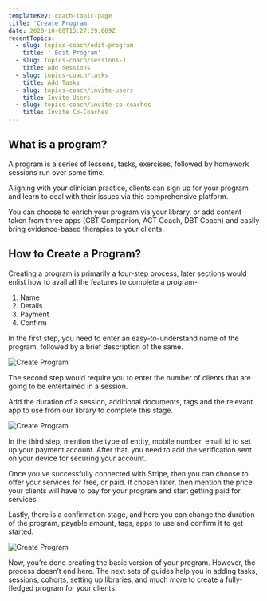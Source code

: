 ```yaml
---
templateKey: coach-topic-page
title: 'Create Program '
date: 2020-10-08T15:27:29.069Z
recentTopics:
  - slug: topics-coach/edit-program
    title: ' Edit Program'
  - slug: topics-coach/sessions-1
    title: Add Sessions
  - slug: topics-coach/tasks
    title: Add Tasks
  - slug: topics-coach/invite-users
    title: Invite Users
  - slug: topics-coach/invite-co-coaches
    title: Invite Co-Coaches
---
```

## What is a program?

A program is a series of lessons, tasks, exercises, followed by homework sessions run over some time. 

Aligning with your clinician practice, clients can sign up for your program and learn to deal with their issues via this comprehensive platform. 

You can choose to enrich your program via your library, or add content taken from three apps (CBT Companion, ACT Coach, DBT Coach) and easily bring evidence-based therapies to your clients. 

## How to Create a Program?

Creating a program is primarily a four-step process, later sections would enlist how to avail all the features to complete a program-

1. Name
2. Details
3. Payment
4. Confirm

In the first step, you need to enter an easy-to-understand name of the program, followed by a brief description of the same. 

![Create Program](/img/create-program-details-i.png "Create Program")

The second step would require you to enter the number of clients that are going to be entertained in a session. 

Add the duration of a session, additional documents, tags and the relevant app to use from our library to complete this stage. 

![Create Program](/img/create-program-payment-i.png "Create Program")

In the third step, mention the type of entity, mobile number, email id to set up your payment account. After that, you need to add the verification sent on your device for securing your account.

Once you’ve successfully connected with Stripe, then you can choose to offer your services for free, or paid. If chosen later, then mention the price your clients will have to pay for your program and start getting paid for services. 

Lastly, there is a confirmation stage, and here you can change the duration of the program, payable amount, tags, apps to use and confirm it to get started. 

![Create Program](/img/create-program-confirm-i.png "Create Program")

Now, you’re done creating the basic version of your program. However, the process doesn’t end here. The next sets of guides help you in adding tasks, sessions, cohorts, setting up libraries, and much more to create a fully-fledged program for your clients.
